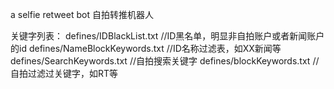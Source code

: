 a selfie retweet bot
自拍转推机器人

关键字列表：
defines/IDBlackList.txt  //ID黑名单，明显非自拍账户或者新闻账户的id
defines/NameBlockKeywords.txt //ID名称过滤表，如XX新闻等
defines/SearchKeywords.txt //自拍搜索关键字
defines/blockKeywords.txt //自拍过滤过关键字，如RT等
